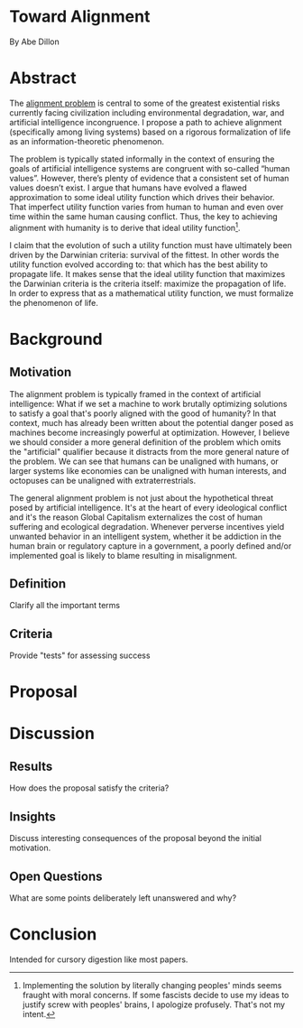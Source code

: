 # Toward Alignment
By Abe Dillon

# Abstract 
The [alignment problem](https://www.wikiwand.com/en/AI_alignment) is central to some of the greatest existential risks currently facing civilization including environmental degradation, war, and artificial intelligence incongruence. I propose a path to achieve alignment (specifically among living systems) based on a rigorous formalization of life as an information-theoretic phenomenon. 

The problem is typically stated informally in the context of ensuring the goals of artificial intelligence systems are congruent with so-called “human values”. However, there’s plenty of evidence that a consistent set of human values doesn’t exist. I argue that humans have evolved a flawed approximation to some ideal utility function which drives their behavior. That imperfect utility function varies from human to human and even over time within the same human causing conflict. Thus, the key to achieving alignment with humanity is to derive that ideal utility function[^1]. 

I claim that the evolution of such a utility function must have ultimately been driven by the Darwinian criteria: survival of the fittest. In other words the utility function evolved according to: that which has the best ability to propagate life. It makes sense that the ideal utility function that maximizes the Darwinian criteria is the criteria itself: maximize the propagation of life. In order to express that as a mathematical utility function, we must formalize the phenomenon of life.

[^1]: Implementing the solution by literally changing peoples' minds seems fraught with moral concerns. If some fascists decide to use my ideas to justify screw with peoples' brains, I apologize profusely. That's not my intent.

# Background
## Motivation
The alignment problem is typically framed in the context of artificial intelligence: What if we set a machine to work brutally optimizing solutions to satisfy a goal that's poorly aligned with the good of humanity? In that context, much has already been written about the potential danger posed as machines become increasingly powerful at optimization. However, I believe we should consider a more general definition of the problem which omits the "artificial" qualifier because it distracts from the more general nature of the problem. We can see that humans can be unaligned with humans, or larger systems like economies can be unaligned with human interests, and octopuses can be unaligned with extraterrestrials.

The general alignment problem is not just about the hypothetical threat posed by artificial intelligence. It's at the heart of every ideological conflict and it's the reason Global Capitalism externalizes the cost of human suffering and ecological degradation. Whenever perverse incentives yield unwanted behavior in an intelligent system, whether it be addiction in the human brain or regulatory capture in a government, a poorly defined and/or implemented goal is likely to blame resulting in misalignment.

## Definition 
Clarify all the important terms 
## Criteria 
Provide "tests" for assessing success 

# Proposal 

# Discussion 
## Results 
How does the proposal satisfy the criteria?
## Insights 
Discuss interesting consequences of the proposal beyond the initial motivation.
## Open Questions 
What are some points deliberately left unanswered and why?

# Conclusion 
Intended for cursory digestion like most papers.
